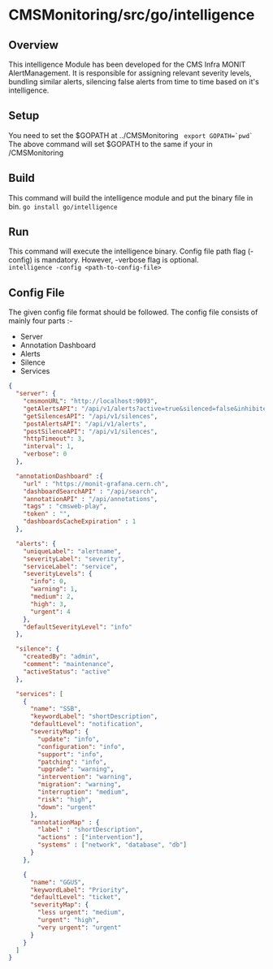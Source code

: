 # CMSMonitoring/src/go/intelligence

## Overview
This intelligence Module has been developed for the CMS Infra MONIT AlertManagement. It is responsible for assigning relevant severity levels, bundling similar alerts, silencing false alerts from time to time based on it's intelligence.

## Setup
You need to set the $GOPATH at ../CMSMonitoring
```  export GOPATH=`pwd` ```
The above command will set $GOPATH to the same if your in /CMSMonitoring

## Build
This command will build the intelligence module and put the binary file in bin.
```go install go/intelligence ```

## Run
This command will execute the intelligence binary. Config file path flag (-config) is mandatory. However, -verbose flag is optional.  
```intelligence -config <path-to-config-file>```

## Config File
The given config file format should be followed. The config file consists of mainly four parts :-
- Server
- Annotation Dashboard 
- Alerts
- Silence
- Services

```json
{
  "server": {
    "cmsmonURL": "http://localhost:9093",
    "getAlertsAPI": "/api/v1/alerts?active=true&silenced=false&inhibited=false&unprocessed=false",
    "getSilencesAPI": "/api/v1/silences",
    "postAlertsAPI": "/api/v1/alerts",
    "postSilenceAPI": "/api/v1/silences",
    "httpTimeout": 3,
    "interval": 1,
    "verbose": 0
  },

  "annotationDashboard" :{
    "url" : "https://monit-grafana.cern.ch",
    "dashboardSearchAPI" : "/api/search",
    "annotationAPI" : "/api/annotations",
    "tags" : "cmsweb-play",
    "token" : "",
    "dashboardsCacheExpiration" : 1 
  },

  "alerts": {
    "uniqueLabel": "alertname",
    "severityLabel": "severity",
    "serviceLabel": "service",
    "severityLevels": {
      "info": 0,
      "warning": 1,
      "medium": 2,
      "high": 3,
      "urgent": 4
    },
    "defaultSeverityLevel": "info"
  },

  "silence": {
    "createdBy": "admin",
    "comment": "maintenance",
    "activeStatus": "active"
  },

  "services": [
    {
      "name": "SSB",
      "keywordLabel": "shortDescription",
      "defaultLevel": "notification",
      "severityMap": {
        "update": "info",
        "configuration": "info",
        "support": "info",
        "patching": "info",
        "upgrade": "warning",
        "intervention": "warning",
        "migration": "warning",
        "interruption": "medium",
        "risk": "high",
        "down": "urgent"
      },
      "annotationMap" : {
        "label" : "shortDescription",
        "actions" : ["intervention"],
        "systems" : ["network", "database", "db"]
      }
    },

    {
      "name": "GGUS",
      "keywordLabel": "Priority",
      "defaultLevel": "ticket",
      "severityMap": {
        "less urgent": "medium",
        "urgent": "high",
        "very urgent": "urgent"
      }
    }
  ]
}

```
